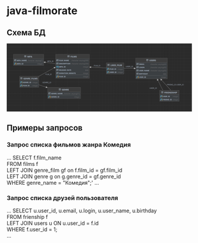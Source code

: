# java-filmorate
## Схема БД
![Схема БД](src/main/resources/filmorate_DB.jpg)

## Примеры запросов
### Запрос списка фильмов жанра Комедия
...
SELECT f.film_name  
FROM films f  
LEFT JOIN genre_film gf on f.film_id = gf.film_id  
LEFT JOIN genre g on g.genre_id = gf.genre_id  
WHERE genre_name = "Комедия";' 
...
  
### Запрос списка друзей пользователя 
...
SELECT u.user_id, u.email, u.login, u.user_name, u.birthday  
FROM frienship f  
LEFT JOIN users u ON u.user_id = f.id  
WHERE f.user_id = 1;  
...


